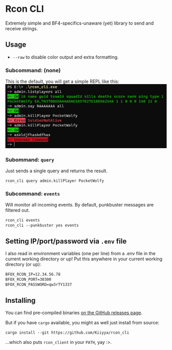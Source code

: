 # Rcon CLI

Extremely simple and BF4-specifics-unaware (yet) library to send and receive strings.

## Usage

- `--raw` to disable color output and extra formatting.

### Subcommand: (none)
This is the default, you will get a simple REPL like this:
![Example Usage](./.github/rcon_cli_example_usage.png)

### Subommand: `query`
Just sends a single query and returns the result.
```
rcon_cli query admin.killPlayer PocketWolfy
```

### Subcommand: `events`
Will monitor all incoming events. By default, punkbuster messages are filtered out.
```
rcon_cli events
rcon_cli --punkbuster yes events
```

## Setting IP/port/password via `.env` file
I also read in environment variables (one per line) from a .env file in the current working
directory or up!
Put this anywhere in your current working directory (or up):
```
BFOX_RCON_IP=12.34.56.78
BFOX_RCON_PORT=30300
BFOX_RCON_PASSWORD=qw3rTY1337
```

## Installing
You can find pre-compiled binaries [on the GitHub releases page](https://github.com/Kiiyya/rcon_cli/releases/).

But if you have `cargo` available, you might as well just install from source:
```
cargo install --git https://github.com/Kiiyya/rcon_cli
```
...which also puts `rcon_client` in your `PATH`, yay :>.

<!-- OPTIONS:
        --ip <rcon_ip>                Sets the RCON IP [env: BFOX_RCON_IP=]
        --password <rcon_password>    Sets the RCON password. If possible, please use an environment
                                      variable or .env file instead! [env: BFOX_RCON_PASSWORD=]
        --port <rcon_port>            Sets the RCON port [env: BFOX_RCON_PORT=] -->